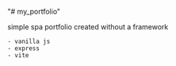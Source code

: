 "# my_portfolio"

simple spa portfolio created without a framework

    - vanilla js
    - express
    - vite
